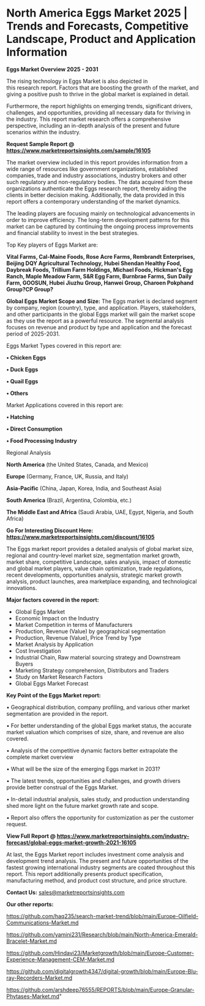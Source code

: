 # North America Eggs Market 2025 | Trends and Forecasts, Competitive Landscape, Product and Application Information

<Strong> Eggs Market Overview 2025 - 2031</strong>

The rising technology in Eggs Market is also depicted in this research report. Factors that are boosting the growth of the market, and giving a positive push to thrive in the global market is explained in detail.

Furthermore, the report highlights on emerging trends, significant drivers, challenges, and opportunities, providing all necessary data for thriving in the industry. This report market research offers a comprehensive perspective, including an in-depth analysis of the present and future scenarios within the industry.

<strong>Request Sample Report @ <a href=https://www.marketreportsinsights.com/sample/16105>https://www.marketreportsinsights.com/sample/16105</a></strong>

The market overview included in this report provides information from a wide range of resources like government organizations, established companies, trade and industry associations, industry brokers and other such regulatory and non-regulatory bodies. The data acquired from these organizations authenticate the Eggs research report, thereby aiding the clients in better decision making. Additionally, the data provided in this report offers a contemporary understanding of the market dynamics.

The leading players are focusing mainly on technological advancements in order to improve efficiency. The long-term development patterns for this market can be captured by continuing the ongoing process improvements and financial stability to invest in the best strategies.

Top Key players of Eggs Market are:

<strong>Vital Farms, Cal-Maine Foods, Rose Acre Farms, Rembrandt Enterprises, Beijing DQY Agricultural Technology, Hubei Shendan Healthy Food, Daybreak Foods, Trillium Farm Holdings, Michael Foods, Hickman's Egg Ranch, Maple Meadow Farm, S&R Egg Farm, Burnbrae Farms, Sun Daily Farm, GOOSUN, Hubei Jiuzhu Group, Hanwei Group, Charoen Pokphand Group?CP Group?</strong>

<strong><b>Global Eggs Market Scope and Size:</b></strong>
The Eggs market is declared segment by company, region (country), type, and application. Players, stakeholders, and other participants in the global Eggs market will gain the market scope as they use the report as a powerful resource. The segmental analysis focuses on revenue and product by type and application and the forecast period of 2025-2031.

Eggs Market Types covered in this report are:

<strong>• Chicken Eggs

• Duck Eggs

• Quail Eggs

• Others</strong>

Market Applications covered in this report are:

<strong>• Hatching

• Direct Consumption

• Food Processing Industry</strong> 

Regional Analysis

<strong>North America</strong> (the United States, Canada, and Mexico)

<strong>Europe</strong> (Germany, France, UK, Russia, and Italy)

<strong>Asia-Pacific</strong> (China, Japan, Korea, India, and Southeast Asia)

<strong>South America</strong> (Brazil, Argentina, Colombia, etc.)

<strong>The Middle East and Africa</strong> (Saudi Arabia, UAE, Egypt, Nigeria, and South Africa)

<strong>Go For Interesting Discount Here: <a href=https://www.marketreportsinsights.com/discount/16105>https://www.marketreportsinsights.com/discount/16105</a></strong>

The Eggs market report provides a detailed analysis of global market size, regional and country-level market size, segmentation market growth, market share, competitive Landscape, sales analysis, impact of domestic and global market players, value chain optimization, trade regulations, recent developments, opportunities analysis, strategic market growth analysis, product launches, area marketplace expanding, and technological innovations.

<strong><b>Major factors covered in the report:</b></strong>
<ul>
  <li>Global Eggs Market </li>
  <li>Economic Impact on the Industry</li>
  <li>Market Competition in terms of Manufacturers</li>
  <li>Production, Revenue (Value) by geographical segmentation</li>
  <li>Production, Revenue (Value), Price Trend by Type</li>
  <li>Market Analysis by Application</li>
  <li>Cost Investigation</li>
  <li>Industrial Chain, Raw material sourcing strategy and Downstream Buyers</li>
  <li>Marketing Strategy comprehension, Distributors and Traders</li>
  <li>Study on Market Research Factors</li>
  <li>Global Eggs Market Forecast</li>
</ul>

<strong><b>Key Point of the Eggs Market report:</b></strong>

• Geographical distribution, company profiling, and various other market segmentation are provided in the report.

• For better understanding of the global Eggs market status, the accurate market valuation which comprises of size, share, and revenue are also covered.

• Analysis of the competitive dynamic factors better extrapolate the complete market overview

• What will be the size of the emerging Eggs market in 2031?

• The latest trends, opportunities and challenges, and growth drivers provide better construal of the Eggs Market.

• In-detail industrial analysis, sales study, and production understanding shed more light on the future market growth rate and scope.

• Report also offers the opportunity for customization as per the customer request.

<strong><b>View Full Report @ <a href=https://www.marketreportsinsights.com/industry-forecast/global-eggs-market-growth-2021-16105>https://www.marketreportsinsights.com/industry-forecast/global-eggs-market-growth-2021-16105</a></b></strong>


At last, the Eggs Market report includes investment come analysis and development trend analysis. The present and future opportunities of the fastest growing international industry segments are coated throughout this report. This report additionally presents product specification, manufacturing method, and product cost structure, and price structure.

<strong>Contact Us:</strong>
sales@marketreportsinsights.com

<strong>Our other reports:</strong>

<a href=https://github.com/haq235/search-market-trend/blob/main/Europe-Oilfield-Communications-Market.md>https://github.com/haq235/search-market-trend/blob/main/Europe-Oilfield-Communications-Market.md</a>

<a href=https://github.com/yamini231/Research/blob/main/North-America-Emerald-Bracelet-Market.md>https://github.com/yamini231/Research/blob/main/North-America-Emerald-Bracelet-Market.md</a>

<a href=https://github.com/Hindavi23/Marketgrowth/blob/main/Europe-Customer-Experience-Management-CEM-Market.md>https://github.com/Hindavi23/Marketgrowth/blob/main/Europe-Customer-Experience-Management-CEM-Market.md</a>

<a href=https://github.com/digitalgrowth4347/digital-growth/blob/main/Europe-Blu-ray-Recorders-Market.md>https://github.com/digitalgrowth4347/digital-growth/blob/main/Europe-Blu-ray-Recorders-Market.md</a>

<a href=https://github.com/arshdeep76555/REPORTS/blob/main/Europe-Granular-Phytases-Market.md>https://github.com/arshdeep76555/REPORTS/blob/main/Europe-Granular-Phytases-Market.md</a>"
